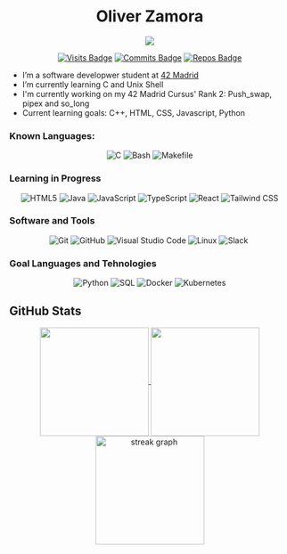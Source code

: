 
<!--
**oliverkingz/oliverkingz** is a ✨ _special_ ✨ repository because its `README.md` (this file) appears on your GitHub profile.

<a align="center" href="https://github.com/oakoudad/badge42">
  <img align="center" src="https://badge.mediaplus.ma/greenbinary/ozamora-?1337Badge=off&UM6P=off" alt="ozamora-'s 42 stats" style="height: 200px;" />
</a><br>
-->
<h1 align="center"> Oliver Zamora</h1>
<div align="center">
  <a href="https://profile.intra.42.fr/users/ozamora-">
    <img src="https://badgen.net/badge/Born2Code/ozamora-/blue?cache=86400&icon=https://meta.intra.42.fr/images/42_logo.svg">
  </a>

  [![Visits Badge](https://badges.pufler.dev/visits/oliverkingz/oliverkingz)]()
  [![Commits Badge](https://badges.pufler.dev/commits/monthly/oliverkingz)]()
  [![Repos Badge](https://badges.pufler.dev/repos/oliverkingz)]()
</div>

-  I’m a software developwer student at [42 Madrid](https://www.42madrid.com/en)
-  I’m currently learning C and Unix Shell
-  I'm currently working on my 42 Madrid Cursus' Rank 2: Push_swap, pipex and so_long
-  Current learning goals: C++, HTML, CSS, Javascript, Python
<p align="center">

### Known Languages:
<div align="center">

![C](https://img.shields.io/badge/C%20-%232370ED.svg?style=for-the-badge&logo=c&logoColor=white)
![Bash](https://img.shields.io/badge/Bash%20-%234EAA25.svg?style=for-the-badge&logo=gnu-bash&logoColor=white)
![Makefile](https://img.shields.io/badge/Makefile%20-%230077B5.svg?style=for-the-badge&logo=gnu&logoColor=white)
</div>

### Learning in Progress
<div align="center">

![HTML5](https://img.shields.io/badge/HTML5%20-%23E34F26.svg?style=for-the-badge&logo=html5&logoColor=white)
![Java](https://img.shields.io/badge/Java%20-%23ED8B00.svg?style=for-the-badge&logo=java&logoColor=white)
![JavaScript](https://img.shields.io/badge/JavaScript%20-%23F7DF1E.svg?style=for-the-badge&logo=javascript&logoColor=black)
![TypeScript](https://img.shields.io/badge/TypeScript%20-%23007ACC.svg?style=for-the-badge&logo=typescript&logoColor=white)
![React](https://img.shields.io/badge/React%20-%2361DAFB.svg?style=for-the-badge&logo=react&logoColor=black)
![Tailwind CSS](https://img.shields.io/badge/Tailwind%20CSS%20-%2338B2AC.svg?style=for-the-badge&logo=tailwind-css&logoColor=white)
</div>

### Software and Tools
<div align="center">

![Git](https://img.shields.io/badge/git-%23F05033.svg?style=for-the-badge&logo=git&logoColor=white)
![GitHub](https://img.shields.io/badge/github-%23121011.svg?style=for-the-badge&logo=github&logoColor=white)
![Visual Studio Code](https://img.shields.io/badge/Visual%20Studio%20Code-0078d7.svg?style=for-the-badge&logo=visual-studio-code&logoColor=white)
![Linux](https://img.shields.io/badge/Linux-FCC624?style=for-the-badge&logo=linux&logoColor=black)
![Slack](https://img.shields.io/badge/Slack-4A154B?style=for-the-badge&logo=slack&logoColor=white)&nbsp;
</div>

### Goal Languages and Tehnologies
<div align="center">

![Python](https://img.shields.io/badge/Python%20-%233776AB.svg?style=for-the-badge&logo=python&logoColor=white)
![SQL](https://img.shields.io/badge/SQL%20-%234169E1.svg?style=for-the-badge&logo=postgresql&logoColor=white)
![Docker](https://img.shields.io/badge/Docker%20-%232496ED.svg?style=for-the-badge&logo=docker&logoColor=white)
![Kubernetes](https://img.shields.io/badge/Kubernetes%20-%23326CE5.svg?style=for-the-badge&logo=kubernetes&logoColor=white)<br>
</div>

## GitHub Stats
<p align="center">
  <a href="https://github.com/oliverkingz/convoychat">
    <img height=195 align="center" src="https://github-readme-stats.vercel.app/api/top-langs?username=oliverkingz&layout=compact&langs_count=8&card_width=320&theme=vue-dark" />
  </a>
  <a href="https://github.com/oliverkingz/github-readme-stats">
    <img height=195 align="center" src="https://github-readme-stats.vercel.app/api?username=oliverkingz&theme=vue-dark" />
  </a>
  <img height=195 align="center" src="https://github-readme-streak-stats.herokuapp.com/?user=oliverkingz&theme=vue-dark" alt="streak graph" />
</p>

